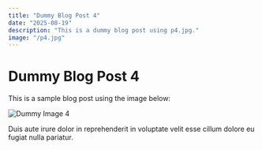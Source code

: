 ```yaml
---
title: "Dummy Blog Post 4"
date: "2025-08-19"
description: "This is a dummy blog post using p4.jpg."
image: "/p4.jpg"
---
```


# Dummy Blog Post 4

This is a sample blog post using the image below:

![Dummy Image 4](/p4.jpg)

Duis aute irure dolor in reprehenderit in voluptate velit esse cillum dolore eu fugiat nulla pariatur.
